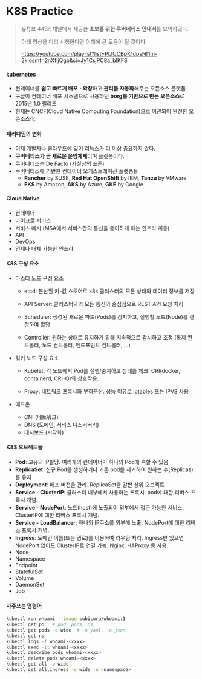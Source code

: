 # K8S Practice


>유튜브 44Bit 채널에서 제공한 **초보를 위한 쿠버네티스 안내서**를 요약하였다.
>
>아래 영상을 미리 시청한다면 이해에 큰 도움이 될 것이다.
>
>https://youtube.com/playlist?list=PLIUCBpK1dpsNf1m-2kiosmfn2nXfljQgb&si=Jy1CsjPC8a_bIKFS



#### kubernetes

* 컨테이너를 **쉽고 빠르게 배포ㆍ확장**하고 **관리를 자동화**해주는 오픈소스 플랫폼
* 구글이 컨테이너 배포 시스템으로 사용하던 **borg를 기반으로 만든 오픈소스**로 2015년 1.0 릴리즈
* 현재는 CNCF(Cloud Native Computing Foundation)으로 이관되어 완전한 오픈소스化



#### 패러다임의 변화

* 이제 개발자나 클라우드에 있어 리눅스가 더 이상 중요하지 않다.
* **쿠버네티스가 곧 새로운 운영체제**이며 플랫폼이다.
* 쿠버네티스는 De Facto (사실상의 표준)
* 쿠버네티스에 기반한 컨테이너 오케스트레이션 플랫폼들
  * **Rancher** by SUSE, **Red Hat OpenShift** by IBM, **Tanzu** by VMware
  * **EKS** by Amazon, **AKS** by Azure, **GKE** by Google



#### Cloud Native

* 컨테이너
* 마이크로 서비스
* 서비스 메시 (MSA에서 서비스간의 통신을 용이하게 하는 인프라 계층)
* API
* DevOps
* 언제나 대체 가능한 인프라



#### K8S 구성 요소

* 마스터 노드 구성 요소

  * etcd: 분산된 키-값 스토어로 k8s 클러스터의 모든 상태와 데이터 정보를 저장

  * API Server: 클러스터와의 모든 통신의 중심점으로 REST API 요청 처리

  * Scheduler: 생성된 새로운 파드(Pods)를 감지하고, 실행할 노드(Node)를 결정하여 할당

  * Controller: 원하는 상태로 유지하기 위해 지속적으로 감시하고 조정 (복제 컨트롤러, 노드 컨트롤러, 엔드포인트 컨트롤러, ...)


* 워커 노드 구성 요소

  * Kubelet: 각 노드에서 Pod를 실행/중지하고 상태를 체크. CRI(docker, containerd, CRI-O)와 상호작용.

  * Proxy: 네트워크 프록시와 부하분산. 성능 이유로 iptables 또는 IPVS 사용

* 애드온

  * CNI (네트워크)
  * DNS (도메인, 서비스 디스커버리)
  * 대시보드 (시각화)



#### K8S 오브젝트들

* **Pod**: 고유의 IP할당. 여러개의 컨테이너가 하나의 Pod에 속할 수 있음
* **ReplicaSet**: 신규 Pod를 생성하거나 기존 pod를 제거하여 원하는 수(Replicas)를 유지
* **Deployment**: 배포 버전을 관리. ReplicaSet을 감싼 상위 오브젝트
* **Service - ClusterIP**: 클러스터 내부에서 사용하는 프록시. pod에 대한 리버스 프록시 개념.
* **Service - NodePort**: 노드(host)에 노출되어 외부에서 접근 가능한 서비스. ClusterIP에 대한 리버스 프록시 개념.
* **Service - LoadBalancer**: 하나의 IP주소를 외부에 노출. NodePort에 대한 리버스 프록시 개념.
* **Ingress**: 도메인 이름(또는  경로)를 이용하여 라우팅 처리. Ingress만 있으면 NodePort 없이도 ClusterIP로 연결 가능. Nginx, HAProxy 등 사용.
* Node
* Namespace
* Endpoint
* StatefulSet
* Volume
* DaemonSet
* Job



#### 자주쓰는 명령어

```bash
kubectl run whoami --image subicura/whoami:1
kubectl get po   # pod, pods, ns, 
kubectl get pods -o wide  # -o yaml, -o json
kubectl get ns
kubectl logs -f whoami-<xxxx>
kubectl exec -it whoami-<xxxx>
kubectl describe pods whoami-<xxxx>
kubectl delete pods whoami-<xxxx>
kubectl get all -o wide
kubectl get all,ingress -o wide -n <namespace>
```

